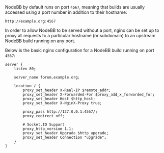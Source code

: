 NodeBB by default runs on port `4567`, meaning that builds are usually accessed using a port number in addition to their hostname:

    http://example.org:4567

In order to allow NodeBB to be served without a port, nginx can be set up to proxy all requests to a particular hostname (or subdomain) to an upstream NodeBB build running on any port.

Below is the basic nginx configuration for a NodeBB build running on port `4567`:

``` nginx
server {
    listen 80;

    server_name forum.example.org;

    location / {
        proxy_set_header X-Real-IP $remote_addr;
        proxy_set_header X-Forwarded-For $proxy_add_x_forwarded_for;
        proxy_set_header Host $http_host;
        proxy_set_header X-NginX-Proxy true;

        proxy_pass http://127.0.0.1:4567/;
        proxy_redirect off;

        # Socket.IO Support
        proxy_http_version 1.1;
        proxy_set_header Upgrade $http_upgrade;
        proxy_set_header Connection "upgrade";
    }
}
```
